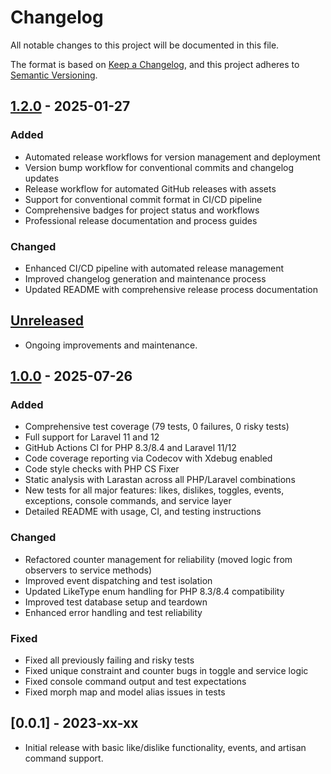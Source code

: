 # Changelog

All notable changes to this project will be documented in this file.

The format is based on [Keep a Changelog](https://keepachangelog.com/en/1.0.0/), and this project adheres to [Semantic Versioning](https://semver.org/spec/v1.0.0.html).

## [1.2.0] - 2025-01-27
### Added
- Automated release workflows for version management and deployment
- Version bump workflow for conventional commits and changelog updates
- Release workflow for automated GitHub releases with assets
- Support for conventional commit format in CI/CD pipeline
- Comprehensive badges for project status and workflows
- Professional release documentation and process guides

### Changed
- Enhanced CI/CD pipeline with automated release management
- Improved changelog generation and maintenance process
- Updated README with comprehensive release process documentation

## [Unreleased]
- Ongoing improvements and maintenance.

## [1.0.0] - 2025-07-26
### Added
- Comprehensive test coverage (79 tests, 0 failures, 0 risky tests)
- Full support for Laravel 11 and 12
- GitHub Actions CI for PHP 8.3/8.4 and Laravel 11/12
- Code coverage reporting via Codecov with Xdebug enabled
- Code style checks with PHP CS Fixer
- Static analysis with Larastan across all PHP/Laravel combinations
- New tests for all major features: likes, dislikes, toggles, events, exceptions, console commands, and service layer
- Detailed README with usage, CI, and testing instructions

### Changed
- Refactored counter management for reliability (moved logic from observers to service methods)
- Improved event dispatching and test isolation
- Updated LikeType enum handling for PHP 8.3/8.4 compatibility
- Improved test database setup and teardown
- Enhanced error handling and test reliability

### Fixed
- Fixed all previously failing and risky tests
- Fixed unique constraint and counter bugs in toggle and service logic
- Fixed console command output and test expectations
- Fixed morph map and model alias issues in tests

## [0.0.1] - 2023-xx-xx
- Initial release with basic like/dislike functionality, events, and artisan command support.

[Unreleased]: https://github.com/turahe/laravel-likeable/compare/v1.2.0...HEAD
[1.2.0]: https://github.com/turahe/laravel-likeable/compare/v1.0.0...v1.2.0
[1.0.0]: https://github.com/turahe/laravel-likeable/releases/tag/v1.0.0 
